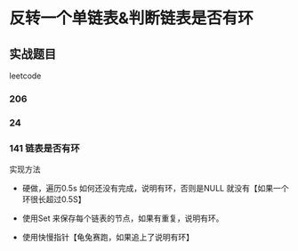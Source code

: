 

# 反转一个单链表&判断链表是否有环


## 实战题目

leetcode

### 206

### 24

### 141 链表是否有环

实现方法

- 硬做，遍历0.5s 如何还没有完成，说明有环，否则是NULL 就没有【如果一个环很长超过0.5S】

- 使用Set 来保存每个链表的节点，如果有重复，说明有环。

- 使用快慢指针【龟兔赛跑，如果追上了说明有环】